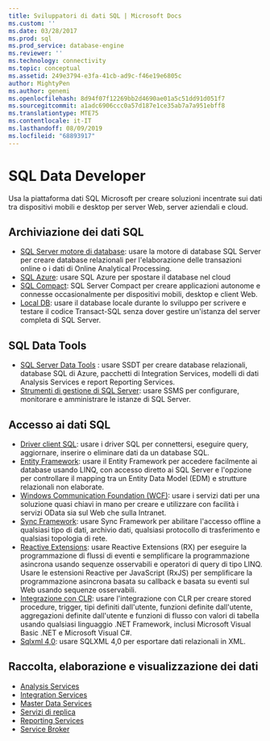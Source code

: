 ```yaml
---
title: Sviluppatori di dati SQL | Microsoft Docs
ms.custom: ''
ms.date: 03/28/2017
ms.prod: sql
ms.prod_service: database-engine
ms.reviewer: ''
ms.technology: connectivity
ms.topic: conceptual
ms.assetid: 249e3794-e3fa-41cb-ad9c-f46e19e6805c
author: MightyPen
ms.author: genemi
ms.openlocfilehash: 8d94f07f12269bb2d4690ae01a5c51dd91d051f7
ms.sourcegitcommit: a1adc6906ccc0a57d187e1ce35ab7a7a951ebff8
ms.translationtype: MTE75
ms.contentlocale: it-IT
ms.lasthandoff: 08/09/2019
ms.locfileid: "68893917"
---
```

# <a name="sql-data-developer"></a>SQL Data Developer
Usa la piattaforma dati SQL Microsoft per creare soluzioni incentrate sui dati tra dispositivi mobili e desktop per server Web, server aziendali e cloud.  

## <a name="sql-data-storage"></a>Archiviazione dei dati SQL
* [SQL Server motore di database](../database-engine/configure-windows/sql-server-database-engine.md): usare la motore di database SQL Server per creare database relazionali per l'elaborazione delle transazioni online o i dati di Online Analytical Processing. 
* [SQL Azure](https://docs.microsoft.com/azure/sql-database/): usare SQL Azure per spostare il database nel cloud 
* [SQL Compact](https://www.microsoft.com/download/details.aspx?id=17876): SQL Server Compact per creare applicazioni autonome e connesse occasionalmente per dispositivi mobili, desktop e client Web.
* [Local DB](../database-engine/configure-windows/sql-server-2016-express-localdb.md): usare il database locale durante lo sviluppo per scrivere e testare il codice Transact-SQL senza dover gestire un'istanza del server completa di SQL Server.

## <a name="sql-data-tools"></a>SQL Data Tools
* [SQL Server Data Tools](../ssdt/download-sql-server-data-tools-ssdt.md) : usare SSDT per creare database relazionali, database SQL di Azure, pacchetti di Integration Services, modelli di dati Analysis Services e report Reporting Services.
* [Strumenti di gestione di SQL Server](../ssms/download-sql-server-management-studio-ssms.md): usare SSMS per configurare, monitorare e amministrare le istanze di SQL Server.

## <a name="sql-data-access"></a>Accesso ai dati SQL
* [Driver client SQL](sql-connection-libraries.md): usare i driver SQL per connettersi, eseguire query, aggiornare, inserire o eliminare dati da un database SQL.
* [Entity Framework](https://msdn.microsoft.com/library/gg696172.aspx): usare il Entity Framework per accedere facilmente ai database usando LINQ, con accesso diretto ai SQL Server e l'opzione per controllare il mapping tra un Entity Data Model (EDM) e strutture relazionali non elaborate. 
* [Windows Communication Foundation (WCF)](https://msdn.microsoft.com/library/dd456779.aspx): usare i servizi dati per una soluzione quasi chiavi in mano per creare e utilizzare con facilità i servizi OData sia sul Web che sulla Intranet.
* [Sync Framework](https://msdn.microsoft.com/library/jj839436.aspx): usare Sync Framework per abilitare l'accesso offline a qualsiasi tipo di dati, archivio dati, qualsiasi protocollo di trasferimento e qualsiasi topologia di rete.
* [Reactive Extensions](https://msdn.microsoft.com/library/hh242985.aspx): usare Reactive Extensions (RX) per eseguire la programmazione di flussi di eventi e semplificare la programmazione asincrona usando sequenze osservabili e operatori di query di tipo LINQ.  Usare le estensioni Reactive per JavaScript (RxJS) per semplificare la programmazione asincrona basata su callback e basata su eventi sul Web usando sequenze osservabili.
* [Integrazione con CLR](../relational-databases/clr-integration/common-language-runtime-clr-integration-programming-concepts.md): usare l'integrazione con CLR per creare stored procedure, trigger, tipi definiti dall'utente, funzioni definite dall'utente, aggregazioni definite dall'utente e funzioni di flusso con valori di tabella usando qualsiasi linguaggio .NET Framework, inclusi Microsoft Visual Basic .NET e Microsoft Visual C#. 
* [Sqlxml 4,0](../relational-databases/sqlxml/sqlxml-4-0-programming-concepts.md): usare SQLXML 4,0 per esportare dati relazionali in XML.

## <a name="data-collection-processing-and-visualization"></a>Raccolta, elaborazione e visualizzazione dei dati
* [Analysis Services](https://docs.microsoft.com/analysis-services/analysis-services-developer-documentation)
* [Integration Services](../integration-services/integration-services-developer-documentation.md)  
* [Master Data Services](../master-data-services/develop/master-data-services-developer-documentation.md)
* [Servizi di replica](../relational-databases/replication/concepts/replication-developer-documentation.md)
* [Reporting Services](../reporting-services/reporting-services-developer-documentation.md)
* [Service Broker](../database-engine/configure-windows/sql-server-service-broker.md)


 
